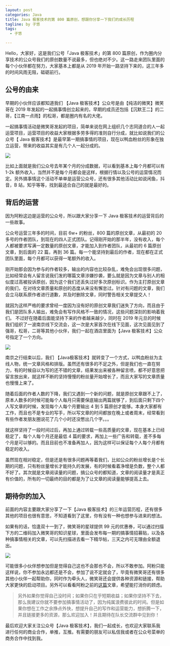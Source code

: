 ```yaml
---
layout: post
categories: Java
title: Java 极客技术的第 800 篇原创，想跟你分享一下我们的成长历程
tagline: by 子悠
tags: 
  - 子悠

---
```


Hello，大家好，这是我们公号「Java 极客技术」的第 800 篇原创，作为圈内分享技术的公众号我们的原创数量不说最多，但也绝对不少。这一路走来团队里面的每个小伙伴都在努力，大家基本上都是从 2019 年开始一路坚持下来的，这三年多的时间风雨无阻，砥砺前行。

<!--more-->

## 公号的由来

早期的小伙伴应该都知道我们 【Java 极客技术】公众号是由【纯洁的微笑】微笑哥在 2019 年发起的一起搞事情创立起来的，早期的成员还包括【沉默王二】的二哥，【江南一点雨】的松哥，都是圈内有名的大佬。

一起搞事情活动是微笑哥发起的项目，简单来说在网上组织几个志同道合的人一起运营项目，运营项目的收益大家根据多劳多得的准则自行分成，就比如说我们的公众号【 Java 极客技术】是最早第一期搞事情的项目，现在以鸭血粉丝的形象在独立运营，带来的收益其实是有几个人一起分成的。

![](https://tva1.sinaimg.cn/large/008vxvgGgy1h7tegayomfj31go09k40k.jpg)

比如上面就是我们公众号去年某个月的分成数据，可以看到基本上每个月都可以有 1-2k 额外收入，当然并不是每个月都会是这样，根据行情以及公号的运营情况而定。另外搞事情这个活动不单单是运营公众号，还有很多其他活动比如说闲鱼，抖音，B 站，知乎等等，找到最适合自己的就是最好的。

## 背后的运营

因为阿粉这边是运营的公众号，所以跟大家分享一下 Java 极客技术的运营背后的一些故事。

公众号运营三年多的时间，目前 6w+ 的粉丝，800 篇的原创文章，从最初的 20 多号的作者团队，到现在的四人正式团队。记得刚开始的那半年，没有收入，每个人都被要求写满一定数量的原创文章，才能加入到作者团队，从最初的 6 篇原创文章，到后面的 22 篇，再到 36 篇。每一个能坚持到最后的作者，现在都在正式团队里面，每个月都可以获得一笔额外的收入。

刚开始那会因为参与的作者较多，输出的内容也比较杂乱，难免会出现很多问题，比如经常会有人留言说我们发的哪篇文章涉嫌抄袭，要么就是因为文章与别人的相似度过高被投诉原创，因为这个我们还丢失过好多次原创标识。作为主打原创文章的我们，在对待文章质量和原创的态度从来没有懈怠过。针对有问题的文章，我们会立马联系原作者进行道歉，并及时删除文章，同时警告相关文章提交人！

就因为这样严格的要求曾经一度因为没有好的原创文章我们迷失了方向，而且由于我们是团队多人输出，难免会有写作风格不一致的情况，这些问题深刻的影响着我们。 不过好在随着后面能坚持下来的作者越来越少，同时在 2019 年元旦的时候我们组织了一波南京线下交流会，这一次是大家首次在线下见面，这次见面见到了强哥，松哥，二哥等其他小伙伴，我们一起在酒店里面为【Java 极客技术】公众号指定了一个方向。

![](https://article-images.zsxq.com/Fi6wYANDvB0D_78Bizy0KGYiJH7k)

南京之行结束以后，我们 【Java极客技术】就转变了一个方式，以鸭血粉丝为主线人物，统一文章风格和排版。虽然还有很多的不足之外，但是我们也一直在努力，有的时候自以为写的还不错的文章，结果发出来被各种留言喷，都不好意思把留言放出来，就这样不断的坚持慢慢的粉丝量开始增长了，而且大家写的文章质量也慢慢上来了。

随着后面的作者人数的下降，我们又遇到一个新的问题，就是原创文章跟不上了，原本人数多的时候可能每个人每月只需要保底输出两篇就够了，到后面只剩下四个人写文章的时候，发现每个人每个月要输出 4 到 5 篇原创才能够。本身大家都有工作，而且也不是专业的写手，所以写文章的时间都放在晚上或者周末，经常看到有些作者发朋友圈说花了几个小时还没憋出几个字。。。

就这样坚持了一段时间过后，再加上通过转载一些高质量的文章，现在基本上已经稳定了，每个人每个月还是最低 4 篇的要求，再加上一些广告和转载，差不多每个月是可以够的。而且目前也不准备再加人，因为这样可以保证每个人每个月都有稳定的收入。

虽然现在相对稳定，但是还是有很多问题再等着我们，比如公众的粉丝增长是个长期的问题，只有粉丝量增长才能持久的发展，有的时候看着净增是负数，整个人都不好了。其次就是文章阅读量的问题，搞公众号的都知道，文章的阅读量才是真正有价值的，所有的一切最终的目的都是为了让文章的阅读量能够提高上去。

## 期待你的加入

前面的内容主要跟大家分享了一下【Java 极客技术】的三年运营历程，还有很多其他的项目也很有意思，不知道看到了这里，你有没有一种也想参与进来的想法。

如果有的话，恰逢双十一到了，微笑哥的星球提供 99 元的优惠券，可以通过扫描下方的二维码加入微笑哥的知识星球，里面会发布每一期的搞事情招募贴，以及各种搞事情相关的文章，可以先扫描进去看一下精华帖，三天之内可无理由全额退出。

![](https://tva1.sinaimg.cn/large/008vxvgGgy1h7tfr0az8ej30g40o90tz.jpg)

可能很多小伙伴想参加但是觉得自己这也不会那也不会，所以不敢参加。阿粉只能这样说，你不参加永远都还是不会，参加了说不定就会了，毕竟有微笑哥还有很多其他小伙伴一起帮助你，同时作为牵头人，微笑哥还会提供各种资源和链接，帮助大家更快的启动项目。另外可以看看阿粉之前的[这篇](https://mp.weixin.qq.com/s?__biz=MzkzODE3OTI0Ng==&mid=2247491330&idx=1&sn=aaffbf02bc4d76dabfe0dcbdea98b326&chksm=c28570c3f5f2f9d5e718d602c724e97e1b56a7ef897469758106c2ac178d82d2c6c628b92087&token=1564648291&lang=zh_CN#rd)文章，希望能打消你的顾虑。

> 另外如果你觉得自己没时间；如果你只在乎短期收益；如果你坚持不下去，那么我建议你就不要参加搞事情活动了，因为纯属浪费彼此的时间。但是如果你想在工作之余挣点外快，想提升自己的写作和运营能力，想折腾一下，并且链接更多的资源，那么欢迎加入！并且期待在队长交流群中见到你！

最后欢迎大家关注公众号【Java 极客技术】，我们一起成长，也欢迎大家联系我进行任何的商业合作，单推，互推。有需要的朋友可以私信我或者在公众号菜单的商务合作中找到我。

